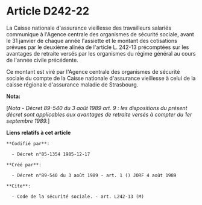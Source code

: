 # Article D242-22

La Caisse nationale d'assurance vieillesse des travailleurs salariés communique à l'Agence centrale des organismes de
sécurité sociale, avant le 31 janvier de chaque année l'assiette et le montant des cotisations prévues par le deuxième alinéa
de l'article L. 242-13 précomptées sur les avantages de retraite versés par les organismes du régime général au cours de
l'année civile précédente.

Ce montant est viré par l'Agence centrale des organismes de sécurité sociale du compte de la Caisse nationale d'assurance
vieillesse à celui de la caisse régionale d'assurance maladie de Strasbourg.

**Nota:**

[*Nota - Décret 89-540 du 3 août 1989 art. 9 : les dispositions du présent décret sont applicables aux avantages de retraite
versés à compter du 1er septembre 1989.*]

**Liens relatifs à cet article**

	**Codifié par**:

	  - Décret n°85-1354 1985-12-17

	**Créé par**:

	  - Décret n°89-540 du 3 août 1989 - art. 1 () JORF 4 août 1989

	**Cite**:

	  - Code de la sécurité sociale. - art. L242-13 (M)
